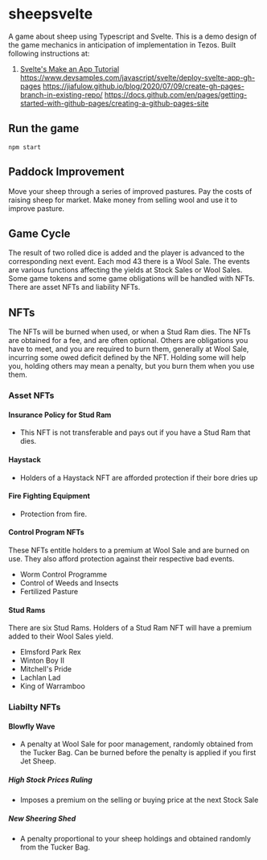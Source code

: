 # sheepsvelte
 
A game about sheep using Typescript and Svelte. This is a demo design of the game mechanics in anticipation of implementation in Tezos.
Built following instructions at:
  
  1. [Svelte's Make an App Tutorial](https://svelte.dev/tutorial/making-an-app)
  https://www.devsamples.com/javascript/svelte/deploy-svelte-app-gh-pages
  https://jiafulow.github.io/blog/2020/07/09/create-gh-pages-branch-in-existing-repo/
  https://docs.github.com/en/pages/getting-started-with-github-pages/creating-a-github-pages-site

## Run the game

```
npm start
```

## Paddock Improvement
Move your sheep through a series of improved pastures. Pay the costs of raising sheep for market. Make money from selling wool and use it to improve pasture.

## Game Cycle
The result of two rolled dice is added and the player is advanced to the corresponding next event. Each mod 43 there is a Wool Sale. The events are various functions affecting the yields at Stock Sales or Wool Sales. Some game tokens and some game obligations will be handled with NFTs. There are asset NFTs and liability NFTs. 

## NFTs
The NFTs will be burned when used, or when a Stud Ram dies. The NFTs are obtained for a fee, and are often optional.  Others are obligations you have to meet, and you are required to burn them, generally at Wool Sale, incurring some owed deficit defined by the NFT. Holding some will help you, holding others may mean a penalty, but you burn them when you use them.

### Asset NFTs

#### Insurance Policy for Stud Ram
- This NFT is not transferable and pays out if you have a Stud Ram that dies.

#### Haystack
- Holders of a Haystack NFT are afforded protection if their bore dries up

#### Fire Fighting Equipment
- Protection from fire.

#### Control Program NFTs
These NFTs entitle holders to a premium at Wool Sale and are burned on use. They also afford protection against their respective bad events.

 - Worm Control Programme
 - Control of Weeds and Insects
 - Fertilized Pasture
 
#### Stud Rams
There are six Stud Rams. Holders of a Stud Ram NFT will have a premium added to their Wool Sales yield.
   - Elmsford Park Rex
   - Winton Boy II
   - Mitchell's Pride
   - Lachlan Lad
   - King of Warramboo

### Liabilty NFTs

#### Blowfly Wave
- A penalty at Wool Sale for poor management, randomly obtained from the Tucker Bag. Can be burned before the penalty is applied if you first Jet Sheep.

##### High Stock Prices Ruling
- Imposes a premium on the selling or buying price at the  next Stock Sale

##### New Sheering Shed
- A penalty proportional to your sheep holdings and obtained randomly from the Tucker Bag.
